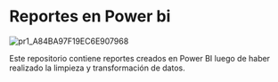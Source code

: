 # Reportes en Power bi

![pr1_A84BA97F19EC6E907968](https://user-images.githubusercontent.com/86261762/198892363-90d448a3-c663-4e5c-bea8-078646ebe307.png)

Este repositorio contiene reportes creados en Power BI luego de haber realizado la limpieza y transformación de datos.
